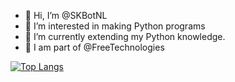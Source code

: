 - 👋 Hi, I’m @SKBotNL
- 👀 I’m interested in making Python programs
- 🌱 I’m currently extending my Python knowledge.
- 🏢 I am part of @FreeTechnologies

[![Top Langs](https://github-readme-stats.vercel.app/api/top-langs/?username=SKBotNL)](https://github.com/anuraghazra/github-readme-stats)

<!---
SKBotNL/SKBotNL is a ✨ special ✨ repository because its `README.md` (this file) appears on your GitHub profile.
You can click the Preview link to take a look at your changes.
--->
